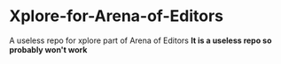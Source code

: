 # Xplore-for-Arena-of-Editors
A useless repo for xplore part of Arena of Editors
**It is a useless repo so probably won't work**
